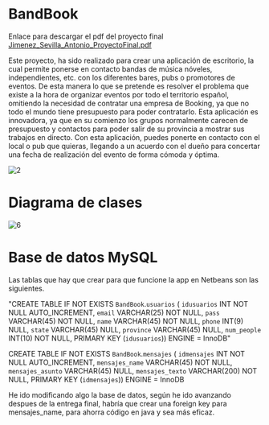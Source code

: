 # BandBook
Enlace para descargar el pdf del proyecto final [Jimenez_Sevilla_Antonio_ProyectoFinal.pdf](https://github.com/Jhaldreen/BandBook/files/9220734/Jimenez_Sevilla_Antonio_ProyectoFinal.pdf)

Este proyecto, ha sido realizado para crear una aplicación de escritorio, la cual permite ponerse en contacto bandas de música nóveles, independientes, etc. con los diferentes bares, pubs o promotores de eventos. De esta manera lo que se pretende es resolver el problema que existe a la hora de organizar eventos por todo el territorio español, omitiendo la necesidad de contratar una empresa de Booking, ya que no todo el mundo tiene presupuesto para poder contratarlo. Esta aplicación es innovadora, ya que en su comienzo los grupos normalmente carecen de presupuesto y contactos para poder salir de su provincia a mostrar sus trabajos en directo. Con esta aplicación, puedes ponerte en contacto con el local o pub que quieras, llegando a un acuerdo con el dueño para concertar una fecha de realización del evento de forma cómoda y óptima.


![2](https://user-images.githubusercontent.com/85558554/181779353-288b8feb-5c5b-4d94-ac3e-1e2761132941.jpg)

# Diagrama de clases

![6](https://user-images.githubusercontent.com/85558554/181780462-002142f0-a671-4009-901e-bbbc7bb574ed.jpg)


# Base de datos MySQL
Las tablas que hay que crear para que funcione la app en Netbeans son las siguientes.

"CREATE TABLE IF NOT EXISTS `BandBook`.`usuarios` (
`idusuarios` INT NOT NULL AUTO_INCREMENT,
`email` VARCHAR(25) NOT NULL,
`pass` VARCHAR(45) NOT NULL,
`name` VARCHAR(45) NOT NULL,
`phone` INT(9) NULL,
`state` VARCHAR(45) NULL,
`province` VARCHAR(45) NULL,
`num_people` INT(10) NOT NULL,
PRIMARY KEY (`idusuarios`))
ENGINE = InnoDB"

CREATE TABLE IF NOT EXISTS `BandBook`.`mensajes` (
`idmensajes` INT NOT NULL AUTO_INCREMENT,
`mensajes_name` VARCHAR(45) NOT NULL,
`mensajes_asunto` VARCHAR(45) NULL,
`mensajes_texto` VARCHAR(200) NOT NULL,
PRIMARY KEY (`idmensajes`))
ENGINE = InnoDB


He ido modificando algo la base de datos, según he ido avanzando despues de la entrega final, habría que crear una foreign key para mensajes_name, para ahorra código en java y sea más eficaz.



